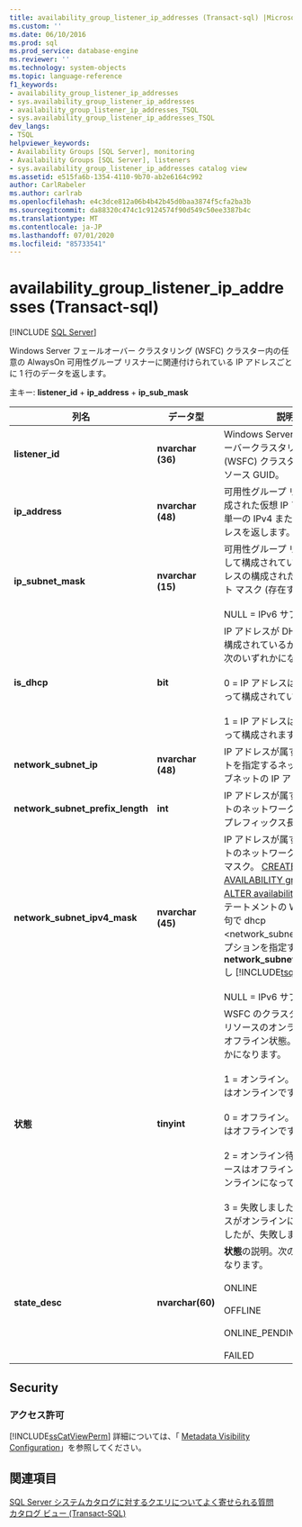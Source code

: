 ```yaml
---
title: availability_group_listener_ip_addresses (Transact-sql) |Microsoft Docs
ms.custom: ''
ms.date: 06/10/2016
ms.prod: sql
ms.prod_service: database-engine
ms.reviewer: ''
ms.technology: system-objects
ms.topic: language-reference
f1_keywords:
- availability_group_listener_ip_addresses
- sys.availability_group_listener_ip_addresses
- availability_group_listener_ip_addresses_TSQL
- sys.availability_group_listener_ip_addresses_TSQL
dev_langs:
- TSQL
helpviewer_keywords:
- Availability Groups [SQL Server], monitoring
- Availability Groups [SQL Server], listeners
- sys.availability_group_listener_ip_addresses catalog view
ms.assetid: e515fa6b-1354-4110-9b70-ab2e6164c992
author: CarlRabeler
ms.author: carlrab
ms.openlocfilehash: e4c3dce812a06b4b42b45d0baa3874f5cfa2ba3b
ms.sourcegitcommit: da88320c474c1c9124574f90d549c50ee3387b4c
ms.translationtype: MT
ms.contentlocale: ja-JP
ms.lasthandoff: 07/01/2020
ms.locfileid: "85733541"
---
```

# <a name="sysavailability_group_listener_ip_addresses-transact-sql"></a>availability_group_listener_ip_addresses (Transact-sql)
[!INCLUDE [SQL Server](../../includes/applies-to-version/sqlserver.md)]

  Windows Server フェールオーバー クラスタリング (WSFC) クラスター内の任意の AlwaysOn 可用性グループ リスナーに関連付けられている IP アドレスごとに 1 行のデータを返します。  
  
 主キー: **listener_id**  +  **ip_address**  +  **ip_sub_mask**  
  
  
|列名|データ型|説明|  
|-----------------|---------------|-----------------|  
|**listener_id**|**nvarchar (36)**|Windows Server フェールオーバークラスタリング (WSFC) クラスターからのリソース GUID。|  
|**ip_address**|**nvarchar (48)**|可用性グループ リスナーの構成された仮想 IP アドレス。 単一の IPv4 または IPv6 アドレスを返します。|  
|**ip_subnet_mask**|**nvarchar (15)**|可用性グループ リスナーに対して構成されている IPv4 アドレスの構成された IP サブネット マスク (存在する場合)。<br /><br /> NULL = IPv6 サブネット|  
|**is_dhcp**|**bit**|IP アドレスが DHCP によって構成されているかどうかは、次のいずれかになります。<br /><br /> 0 = IP アドレスは DHCP によって構成されていません。<br /><br /> 1 = IP アドレスは DHCP によって構成されます。|  
|**network_subnet_ip**|**nvarchar (48)**|IP アドレスが属するサブネットを指定するネットワークサブネットの IP アドレス。|  
|**network_subnet_prefix_length**|**int**|IP アドレスが属するサブネットのネットワーク サブネット プレフィックス長。|  
|**network_subnet_ipv4_mask**|**nvarchar (45)**|IP アドレスが属するサブネットのネットワークサブネットマスク。 [CREATE AVAILABILITY group](../../t-sql/statements/create-availability-group-transact-sql.md)または[ALTER availability GROUP](../../t-sql/statements/alter-availability-group-transact-sql.md)ステートメントの WITH dhcp 句で dhcp <network_subnet_option> オプションを指定するには、 **network_subnet_ipv4_mask**し [!INCLUDE[tsql](../../includes/tsql-md.md)] ます。<br /><br /> NULL = IPv6 サブネット|  
|**状態**|**tinyint**|WSFC のクラスターからの IP リソースのオンラインまたはオフライン状態。次のいずれかになります。<br /><br /> 1 = オンライン。 IP リソースはオンラインです。<br /><br /> 0 = オフライン。 IP リソースはオフラインです。<br /><br /> 2 = オンライン待ち。 IP リソースはオフラインですが、オンラインになっています。<br /><br /> 3 = 失敗しました。 IP リソースがオンラインになっていましたが、失敗しました。|  
|**state_desc**|**nvarchar(60)**|**状態**の説明。次のいずれかになります。<br /><br /> ONLINE<br /><br /> OFFLINE<br /><br /> ONLINE_PENDING<br /><br /> FAILED|  
  
## <a name="security"></a>Security  
  
### <a name="permissions"></a>アクセス許可  
 [!INCLUDE[ssCatViewPerm](../../includes/sscatviewperm-md.md)] 詳細については、「 [Metadata Visibility Configuration](../../relational-databases/security/metadata-visibility-configuration.md)」を参照してください。  
  
## <a name="see-also"></a>関連項目  
 [SQL Server システムカタログに対するクエリについてよく寄せられる質問](../../relational-databases/system-catalog-views/querying-the-sql-server-system-catalog-faq.md)   
 [カタログ ビュー &#40;Transact-SQL&#41;](../../relational-databases/system-catalog-views/catalog-views-transact-sql.md)  
  
  
